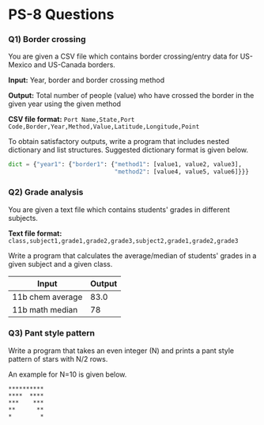 # PS-8 Questions

### **Q1) Border crossing**

You are given a CSV file which contains border crossing/entry data for US-Mexico and US-Canada borders.

**Input:** Year, border and border crossing method

**Output:** Total number of people (value) who have crossed the border in the given year using the given method

**CSV file format:** `Port Name,State,Port Code,Border,Year,Method,Value,Latitude,Longitude,Point`

To obtain satisfactory outputs, write a program that includes nested dictionary and list structures. Suggested dictionary format is given below.

```py
dict = {"year1": {"border1": {"method1": [value1, value2, value3],
                              "method2": [value4, value5, value6]}}}
```

### **Q2) Grade analysis**

You are given a text file which contains students' grades in different subjects.

**Text file format:** `class,subject1,grade1,grade2,grade3,subject2,grade1,grade2,grade3`

Write a program that calculates the average/median of students' grades in a given subject and a given class.

Input | Output
--- | ---
11b chem average | 83.0
11b math median | 78

### **Q3) Pant style pattern**

Write a program that takes an even integer (N) and prints a pant style pattern of stars with N/2 rows.

An example for N=10 is given below.
```
**********
****  ****
***    ***
**      **
*        *
```